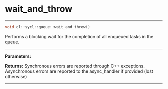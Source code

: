 # wait_and_throw

---

```cpp
void cl::sycl::queue::wait_and_throw()
```


Performs a blocking wait for the completion of all enqueued tasks in the queue. 


---
**Parameters:**

**Returns:** Synchronous errors are reported through C++ exceptions. Asynchronous errors are reported to the async_handler if provided (lost otherwise) 

---
